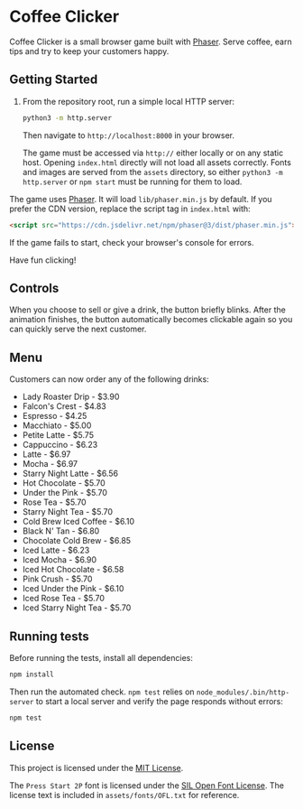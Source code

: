 # Coffee Clicker

Coffee Clicker is a small browser game built with [Phaser](https://phaser.io/). Serve coffee, earn tips and try to keep your customers happy.

## Getting Started

1. From the repository root, run a simple local HTTP server:

   ```bash
   python3 -m http.server
   ```

   Then navigate to `http://localhost:8000` in your browser.

   The game must be accessed via `http://` either locally or on any static host. Opening `index.html` directly will not load all assets correctly. Fonts and images are served from the `assets` directory, so either `python3 -m http.server` or `npm start` must be running for them to load.

The game uses [Phaser](https://phaser.io/). It will load `lib/phaser.min.js` by default. If you prefer the CDN version, replace the script tag in `index.html` with:

```html
<script src="https://cdn.jsdelivr.net/npm/phaser@3/dist/phaser.min.js"></script>
```

If the game fails to start, check your browser's console for errors.

Have fun clicking!

## Controls

When you choose to sell or give a drink, the button briefly blinks.
After the animation finishes, the button automatically becomes
clickable again so you can quickly serve the next customer.

## Menu

Customers can now order any of the following drinks:

* Lady Roaster Drip - $3.90
* Falcon's Crest - $4.83
* Espresso - $4.25
* Macchiato - $5.00
* Petite Latte - $5.75
* Cappuccino - $6.23
* Latte - $6.97
* Mocha - $6.97
* Starry Night Latte - $6.56
* Hot Chocolate - $5.70
* Under the Pink - $5.70
* Rose Tea - $5.70
* Starry Night Tea - $5.70
* Cold Brew Iced Coffee - $6.10
* Black N' Tan - $6.80
* Chocolate Cold Brew - $6.85
* Iced Latte - $6.23
* Iced Mocha - $6.90
* Iced Hot Chocolate - $6.58
* Pink Crush - $5.70
* Iced Under the Pink - $6.10
* Iced Rose Tea - $5.70
* Iced Starry Night Tea - $5.70

## Running tests

Before running the tests, install all dependencies:

```bash
npm install
```

Then run the automated check. `npm test` relies on `node_modules/.bin/http-server` to start a local server and verify the page responds without errors:

```bash
npm test
```

## License

This project is licensed under the [MIT License](LICENSE).

The `Press Start 2P` font is licensed under the
[SIL Open Font License](assets/fonts/OFL.txt). The license text is included in
`assets/fonts/OFL.txt` for reference.

